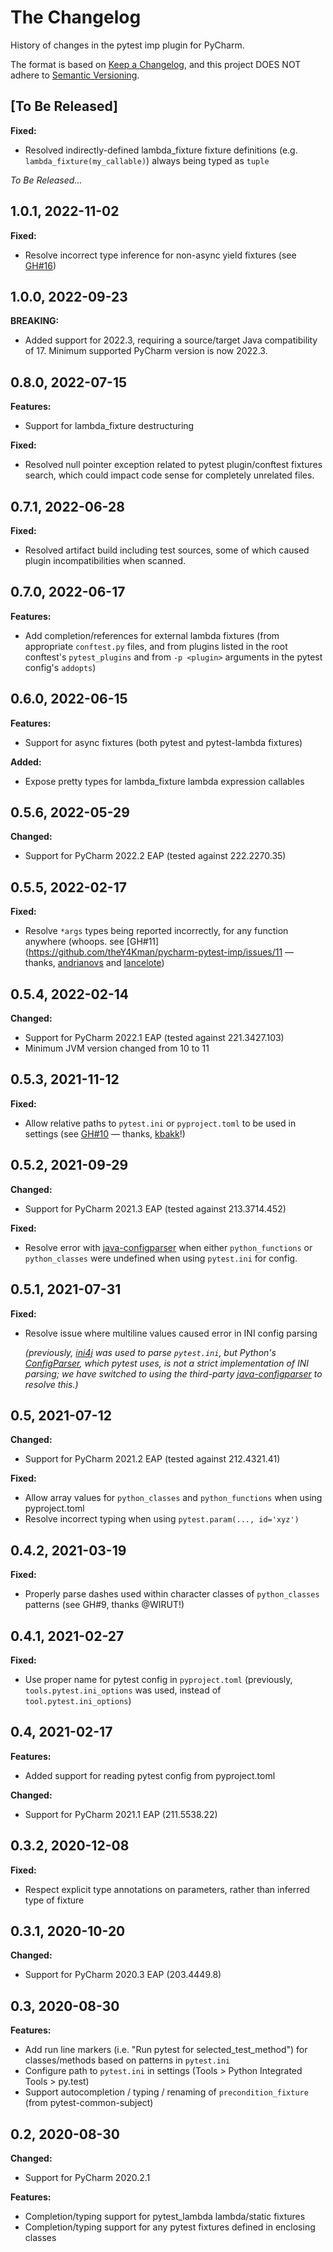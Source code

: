 The Changelog
=============

History of changes in the pytest imp plugin for PyCharm.

The format is based on [Keep a Changelog](https://keepachangelog.com/en/1.0.0/),
and this project DOES NOT adhere to [Semantic Versioning](https://semver.org/spec/v2.0.0.html).


[To Be Released]
----------------

**Fixed:**
 - Resolved indirectly-defined lambda_fixture fixture definitions (e.g. `lambda_fixture(my_callable)`) always being typed as `tuple`

_To Be Released..._


1.0.1, 2022-11-02
-----------------

**Fixed:**
 - Resolve incorrect type inference for non-async yield fixtures (see [GH#16](https://github.com/theY4Kman/pycharm-pytest-imp/issues/16))


1.0.0, 2022-09-23
-----------------

**BREAKING:**
 - Added support for 2022.3, requiring a source/target Java compatibility of 17. Minimum supported PyCharm version is now 2022.3.


0.8.0, 2022-07-15
-----------------

**Features:**
 - Support for lambda_fixture destructuring

**Fixed:**
 - Resolved null pointer exception related to pytest plugin/conftest fixtures search, which could impact code sense for completely unrelated files.


0.7.1, 2022-06-28
-----------------

**Fixed:**
 - Resolved artifact build including test sources, some of which caused plugin incompatibilities when scanned.


0.7.0, 2022-06-17
-----------------

**Features:**
 - Add completion/references for external lambda fixtures (from appropriate `conftest.py` files, and from plugins listed in the root conftest's `pytest_plugins` and from `-p <plugin>` arguments in the pytest config's `addopts`)


0.6.0, 2022-06-15
-----------------

**Features:**
 - Support for async fixtures (both pytest and pytest-lambda fixtures)

**Added:**
 - Expose pretty types for lambda_fixture lambda expression callables


0.5.6, 2022-05-29
-----------------

**Changed:**
 - Support for PyCharm 2022.2 EAP (tested against 222.2270.35)


0.5.5, 2022-02-17
-----------------

**Fixed:**
 - Resolve `*args` types being reported incorrectly, for any function anywhere (whoops. see [GH#11](https://github.com/theY4Kman/pycharm-pytest-imp/issues/11 — thanks, [andrianovs](https://github.com/andrianovs) and [lancelote](https://github.com/lancelote))


0.5.4, 2022-02-14
-----------------

**Changed:**
 - Support for PyCharm 2022.1 EAP (tested against 221.3427.103)
 - Minimum JVM version changed from 10 to 11


0.5.3, 2021-11-12
-----------------

**Fixed:**
 - Allow relative paths to `pytest.ini` or `pyproject.toml` to be used in settings (see [GH#10](https://github.com/theY4Kman/pycharm-pytest-imp/issues/10) — thanks, [kbakk](https://github.com/kbakk)!)


0.5.2, 2021-09-29
-----------------

**Changed:**
 - Support for PyCharm 2021.3 EAP (tested against 213.3714.452)

**Fixed:**
 - Resolve error with [java-configparser](https://github.com/ASzc/java-configparser) when either `python_functions` or `python_classes` were undefined when using `pytest.ini` for config.


0.5.1, 2021-07-31
-----------------

**Fixed:**
 - Resolve issue where multiline values caused error in INI config parsing  
   
   _(previously, [ini4j](http://ini4j.sourceforge.net/) was used to parse `pytest.ini`, but Python's [ConfigParser](https://docs.python.org/3/library/configparser.html), which pytest uses, is not a strict implementation of INI parsing; we have switched to using the third-party [java-configparser](https://github.com/ASzc/java-configparser) to resolve this.)_


0.5, 2021-07-12
---------------

**Changed:**
 - Support for PyCharm 2021.2 EAP (tested against 212.4321.41)

**Fixed:**
 - Allow array values for `python_classes` and `python_functions` when using pyproject.toml
 - Resolve incorrect typing when using `pytest.param(..., id='xyz')`


0.4.2, 2021-03-19
-----------------

**Fixed:**
 - Properly parse dashes used within character classes of `python_classes` patterns (see GH#9, thanks @WIRUT!)


0.4.1, 2021-02-27
-----------------

**Fixed:**
 - Use proper name for pytest config in `pyproject.toml` (previously, `tools.pytest.ini_options` was used, instead of `tool.pytest.ini_options`)


0.4, 2021-02-17
---------------

**Features:**
 - Added support for reading pytest config from pyproject.toml

**Changed:**
 - Support for PyCharm 2021.1 EAP (211.5538.22)


0.3.2, 2020-12-08
-----------------

**Fixed:**
 - Respect explicit type annotations on parameters, rather than inferred type of fixture


0.3.1, 2020-10-20
-----------------

**Changed:**
 - Support for PyCharm 2020.3 EAP (203.4449.8)


0.3, 2020-08-30
---------------

**Features:**
 - Add run line markers (i.e. "Run pytest for selected_test_method") for classes/methods based on patterns in `pytest.ini`
 - Configure path to `pytest.ini` in settings (Tools > Python Integrated Tools > py.test)
 - Support autocompletion / typing / renaming of `precondition_fixture` (from pytest-common-subject)


0.2, 2020-08-30
---------------

**Changed:**
 - Support for PyCharm 2020.2.1

**Features:**
 - Completion/typing support for pytest_lambda lambda/static fixtures
 - Completion/typing support for any pytest fixtures defined in enclosing classes
